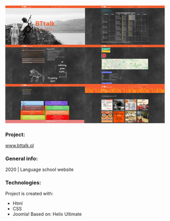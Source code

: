 ![preview](./images-view/preview.png)
### Project:
www.bttalk.pl

### General info:
2020 | Language school website
	
### Technologies:
Project is created with:
* Html
* CSS
* Joomla! Based on: Helix Ultimate

